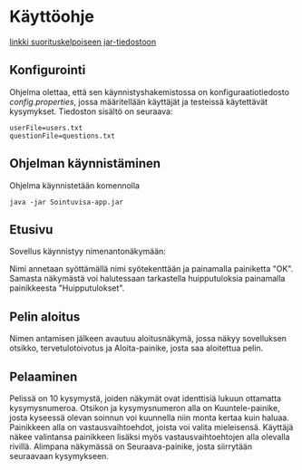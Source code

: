 # Käyttöohje

[linkki suorituskelpoiseen jar-tiedostoon](https://github.com/AnttiHal/ot-harjoitustyo/releases/tag/viikko5)

## Konfigurointi

Ohjelma olettaa, että sen käynnistyshakemistossa on konfiguraatiotiedosto _config.properties_, jossa määritellään käyttäjät ja testeissä käytettävät kysymykset. Tiedoston sisältö on seuraava:

```
userFile=users.txt
questionFile=questions.txt
```

## Ohjelman käynnistäminen

Ohjelma käynnistetään komennolla 

```
java -jar Sointuvisa-app.jar
```

## Etusivu

Sovellus käynnistyy nimenantonäkymään:


Nimi annetaan syöttämällä nimi syötekenttään ja painamalla painiketta "OK".
Samasta näkymästä voi halutessaan tarkastella huipputuloksia painamalla painikkeesta "Huipputulokset".

## Pelin aloitus

Nimen antamisen jälkeen avautuu aloitusnäkymä, jossa näkyy sovelluksen otsikko, tervetulotoivotus ja Aloita-painike, josta saa aloitettua pelin.

## Pelaaminen

Pelissä on 10 kysymystä, joiden näkymät ovat identtisiä lukuun ottamatta kysymysnumeroa. Otsikon ja kysymysnumeron alla on Kuuntele-painike, josta kyseessä olevan soinnun voi kuunnella niin monta kertaa kuin haluaa. Painikkeen alla on vastausvaihtoehdot, joista voi valita mieleisensä. Käyttäjä näkee valintansa painikkeen lisäksi myös vastausvaihtoehtojen alla olevalla rivillä. Alimpana näkymässä on Seuraava-painike, josta siirrytään seuraavaan kysymykseen. 

